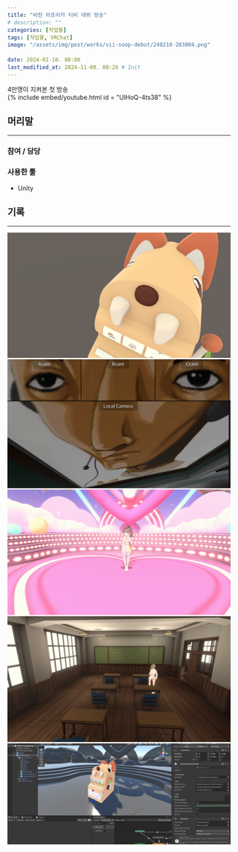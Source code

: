 ```yaml
---
title: "비챤 아프리카 티비 데뷔 방송"
# description: ""
categories: [작업물]
tags: [작업물, VRChat]
image: "/assets/img/post/works/vii-soop-debut/240210-203004.png"

date: 2024-02-10. 00:00
last_modified_at: 2024-11-09. 08:26 # Init
---
```


4만명이 지켜본 첫 방송  
{% include embed/youtube.html id = "UIHoQ-4ts38" %}

## 머리말

---

### 참여 / 담당

### 사용한 툴

- Unity

## 기록

---
![240209-230940](/assets/img/post/works/vii-soop-debut/240209-230940.png)
![240210-173823](/assets/img/post/works/vii-soop-debut/240210-173823.png)
![240210-182540](/assets/img/post/works/vii-soop-debut/240210-182540.png)
![240210-201030](/assets/img/post/works/vii-soop-debut/240210-201030.png)
![240210-203004](/assets/img/post/works/vii-soop-debut/240210-203004.png)
